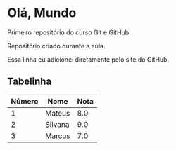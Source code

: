 # Olá, Mundo
Primeiro repositório do curso Git e GitHub.

Repositório criado durante a aula.

Essa linha eu adicionei diretamente pelo site do GitHub.

## Tabelinha
Número | Nome | Nota
---|---|---|
1 | Mateus | 8.0
2 | Silvana | 9.0
3 | Marcus | 7.0
